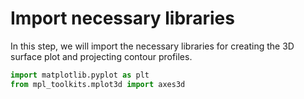 # Import necessary libraries

In this step, we will import the necessary libraries for creating the 3D surface plot and projecting contour profiles.

```python
import matplotlib.pyplot as plt
from mpl_toolkits.mplot3d import axes3d
```
